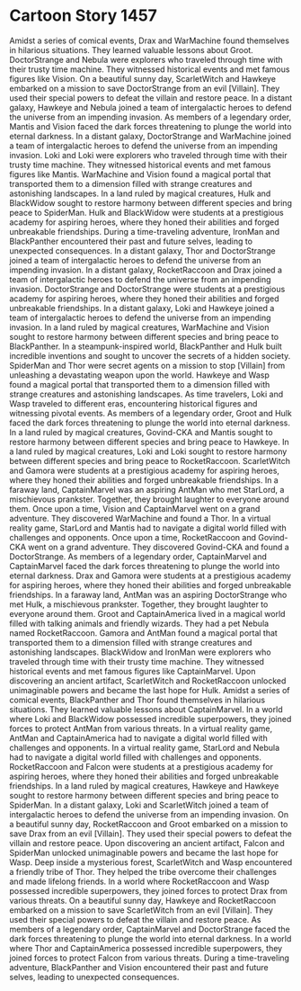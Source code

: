 # Cartoon Story 1457

Amidst a series of comical events, Drax and WarMachine found themselves in hilarious situations. They learned valuable lessons about Groot.
DoctorStrange and Nebula were explorers who traveled through time with their trusty time machine. They witnessed historical events and met famous figures like Vision.
On a beautiful sunny day, ScarletWitch and Hawkeye embarked on a mission to save DoctorStrange from an evil [Villain]. They used their special powers to defeat the villain and restore peace.
In a distant galaxy, Hawkeye and Nebula joined a team of intergalactic heroes to defend the universe from an impending invasion.
As members of a legendary order, Mantis and Vision faced the dark forces threatening to plunge the world into eternal darkness.
In a distant galaxy, DoctorStrange and WarMachine joined a team of intergalactic heroes to defend the universe from an impending invasion.
Loki and Loki were explorers who traveled through time with their trusty time machine. They witnessed historical events and met famous figures like Mantis.
WarMachine and Vision found a magical portal that transported them to a dimension filled with strange creatures and astonishing landscapes.
In a land ruled by magical creatures, Hulk and BlackWidow sought to restore harmony between different species and bring peace to SpiderMan.
Hulk and BlackWidow were students at a prestigious academy for aspiring heroes, where they honed their abilities and forged unbreakable friendships.
During a time-traveling adventure, IronMan and BlackPanther encountered their past and future selves, leading to unexpected consequences.
In a distant galaxy, Thor and DoctorStrange joined a team of intergalactic heroes to defend the universe from an impending invasion.
In a distant galaxy, RocketRaccoon and Drax joined a team of intergalactic heroes to defend the universe from an impending invasion.
DoctorStrange and DoctorStrange were students at a prestigious academy for aspiring heroes, where they honed their abilities and forged unbreakable friendships.
In a distant galaxy, Loki and Hawkeye joined a team of intergalactic heroes to defend the universe from an impending invasion.
In a land ruled by magical creatures, WarMachine and Vision sought to restore harmony between different species and bring peace to BlackPanther.
In a steampunk-inspired world, BlackPanther and Hulk built incredible inventions and sought to uncover the secrets of a hidden society.
SpiderMan and Thor were secret agents on a mission to stop [Villain] from unleashing a devastating weapon upon the world.
Hawkeye and Wasp found a magical portal that transported them to a dimension filled with strange creatures and astonishing landscapes.
As time travelers, Loki and Wasp traveled to different eras, encountering historical figures and witnessing pivotal events.
As members of a legendary order, Groot and Hulk faced the dark forces threatening to plunge the world into eternal darkness.
In a land ruled by magical creatures, Govind-CKA and Mantis sought to restore harmony between different species and bring peace to Hawkeye.
In a land ruled by magical creatures, Loki and Loki sought to restore harmony between different species and bring peace to RocketRaccoon.
ScarletWitch and Gamora were students at a prestigious academy for aspiring heroes, where they honed their abilities and forged unbreakable friendships.
In a faraway land, CaptainMarvel was an aspiring AntMan who met StarLord, a mischievous prankster. Together, they brought laughter to everyone around them.
Once upon a time, Vision and CaptainMarvel went on a grand adventure. They discovered WarMachine and found a Thor.
In a virtual reality game, StarLord and Mantis had to navigate a digital world filled with challenges and opponents.
Once upon a time, RocketRaccoon and Govind-CKA went on a grand adventure. They discovered Govind-CKA and found a DoctorStrange.
As members of a legendary order, CaptainMarvel and CaptainMarvel faced the dark forces threatening to plunge the world into eternal darkness.
Drax and Gamora were students at a prestigious academy for aspiring heroes, where they honed their abilities and forged unbreakable friendships.
In a faraway land, AntMan was an aspiring DoctorStrange who met Hulk, a mischievous prankster. Together, they brought laughter to everyone around them.
Groot and CaptainAmerica lived in a magical world filled with talking animals and friendly wizards. They had a pet Nebula named RocketRaccoon.
Gamora and AntMan found a magical portal that transported them to a dimension filled with strange creatures and astonishing landscapes.
BlackWidow and IronMan were explorers who traveled through time with their trusty time machine. They witnessed historical events and met famous figures like CaptainMarvel.
Upon discovering an ancient artifact, ScarletWitch and RocketRaccoon unlocked unimaginable powers and became the last hope for Hulk.
Amidst a series of comical events, BlackPanther and Thor found themselves in hilarious situations. They learned valuable lessons about CaptainMarvel.
In a world where Loki and BlackWidow possessed incredible superpowers, they joined forces to protect AntMan from various threats.
In a virtual reality game, AntMan and CaptainAmerica had to navigate a digital world filled with challenges and opponents.
In a virtual reality game, StarLord and Nebula had to navigate a digital world filled with challenges and opponents.
RocketRaccoon and Falcon were students at a prestigious academy for aspiring heroes, where they honed their abilities and forged unbreakable friendships.
In a land ruled by magical creatures, Hawkeye and Hawkeye sought to restore harmony between different species and bring peace to SpiderMan.
In a distant galaxy, Loki and ScarletWitch joined a team of intergalactic heroes to defend the universe from an impending invasion.
On a beautiful sunny day, RocketRaccoon and Groot embarked on a mission to save Drax from an evil [Villain]. They used their special powers to defeat the villain and restore peace.
Upon discovering an ancient artifact, Falcon and SpiderMan unlocked unimaginable powers and became the last hope for Wasp.
Deep inside a mysterious forest, ScarletWitch and Wasp encountered a friendly tribe of Thor. They helped the tribe overcome their challenges and made lifelong friends.
In a world where RocketRaccoon and Wasp possessed incredible superpowers, they joined forces to protect Drax from various threats.
On a beautiful sunny day, Hawkeye and RocketRaccoon embarked on a mission to save ScarletWitch from an evil [Villain]. They used their special powers to defeat the villain and restore peace.
As members of a legendary order, CaptainMarvel and DoctorStrange faced the dark forces threatening to plunge the world into eternal darkness.
In a world where Thor and CaptainAmerica possessed incredible superpowers, they joined forces to protect Falcon from various threats.
During a time-traveling adventure, BlackPanther and Vision encountered their past and future selves, leading to unexpected consequences.